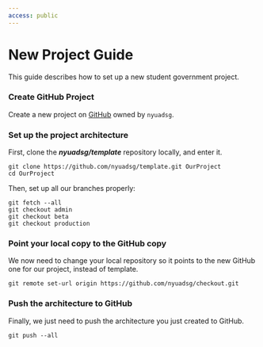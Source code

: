 ```yaml
---
access: public
---
```

New Project Guide
===

This guide describes how to set up a new student government project.

### Create GitHub Project
Create a new project on [GitHub](https://github.com/new) owned by ```nyuadsg```.

### Set up the project architecture
First, clone the ***nyuadsg/template*** repository locally, and enter it.

    git clone https://github.com/nyuadsg/template.git OurProject
    cd OurProject

Then, set up all our branches properly:

    git fetch --all
    git checkout admin
    git checkout beta
    git checkout production
    
### Point your local copy to the GitHub copy
We now need to change your local repository so it points to the new GitHub one for our project, instead of template.
    
    git remote set-url origin https://github.com/nyuadsg/checkout.git
    
### Push the architecture to GitHub
Finally, we just need to push the architecture you just created to GitHub.

    git push --all
